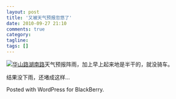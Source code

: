 ```yaml
---
layout: post
title: '又被天气预报忽悠了'
date: 2010-09-27 21:10
comments: true
category: 
tagline: 
tags: []
---
```

    

[![华山路湖南路](http://qingpei.me/images/in_post/img00003-20100927-1828-e1285596106864.jpg?w=225)](http://qingpei.me/images/in_post/img00003-20100927-1828-e1285596106864.jpg)天气预报阵雨，加上早上起来地是半干的，就没骑车。

结果没下雨，还堵成这样…

Posted with WordPress for BlackBerry.
